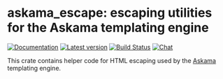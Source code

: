 # askama_escape: escaping utilities for the Askama templating engine

[![Documentation](https://docs.rs/askama_escape/badge.svg)](https://docs.rs/askama_escape/)
[![Latest version](https://img.shields.io/crates/v/askama_escape.svg)](https://crates.io/crates/askama_escape)
[![Build Status](https://github.com/djc/askama/workflows/CI/badge.svg)](https://github.com/djc/askama/actions?query=workflow%3ACI)
[![Chat](https://badges.gitter.im/gitterHQ/gitter.svg)](https://gitter.im/djc/askama)

This crate contains helper code for HTML escaping used by the
[Askama](https://github.com/djc/askama) templating engine.
